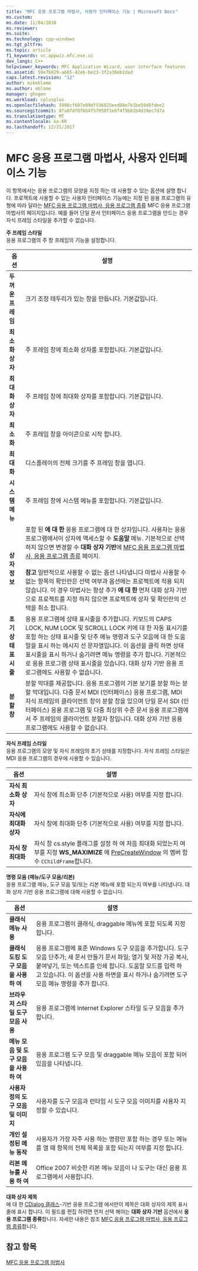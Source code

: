 ```yaml
---
title: "MFC 응용 프로그램 마법사, 사용자 인터페이스 기능 | Microsoft Docs"
ms.custom: 
ms.date: 11/04/2016
ms.reviewer: 
ms.suite: 
ms.technology: cpp-windows
ms.tgt_pltfrm: 
ms.topic: article
f1_keywords: vc.appwiz.mfc.exe.ui
dev_langs: C++
helpviewer_keywords: MFC Application Wizard, user interface features
ms.assetid: 59e7b829-a665-42eb-be23-3f2a36eb2dad
caps.latest.revision: "12"
author: mikeblome
ms.author: mblome
manager: ghogen
ms.workload: cplusplus
ms.openlocfilehash: 5906cf607e09df536825eed88e7b1be59d8fdee2
ms.sourcegitcommit: 8fa8fdf0fbb4f57950f1e8f4f9b81b4d39ec7d7a
ms.translationtype: MT
ms.contentlocale: ko-KR
ms.lasthandoff: 12/21/2017
---
```

# <a name="user-interface-features-mfc-application-wizard"></a>MFC 응용 프로그램 마법사, 사용자 인터페이스 기능
이 항목에서는 응용 프로그램의 모양을 지정 하는 데 사용할 수 있는 옵션에 설명 합니다. 프로젝트에 사용할 수 있는 사용자 인터페이스 기능에는 지정 된 응용 프로그램의 유형에 따라 달라는 [MFC 응용 프로그램 마법사, 응용 프로그램 종류](../../mfc/reference/application-type-mfc-application-wizard.md) MFC 응용 프로그램 마법사의 페이지입니다. 예를 들어 단일 문서 인터페이스 응용 프로그램을 만드는 경우 자식 프레임 스타일을 추가할 수 없습니다.  
  
 **주 프레임 스타일**  
 응용 프로그램의 주 창 프레임의 기능을 설정합니다.  
  
|옵션|설명|  
|------------|-----------------|  
|**두꺼운 프레임**|크기 조정 테두리가 있는 창을 만듭니다. 기본값입니다.|  
|**최소화 상자**|주 프레임 창에 최소화 상자를 포함합니다. 기본값입니다.|  
|**최대화 상자**|주 프레임 창에 최대화 상자를 포함합니다. 기본값입니다.|  
|**최소화**|주 프레임 창을 아이콘으로 시작 합니다.|  
|**최대화**|디스플레이의 전체 크기를 주 프레임 창을 엽니다.|  
|**시스템 메뉴**|주 프레임 창에 시스템 메뉴를 포함합니다. 기본값입니다.|  
|**상자 정보**|포함 된 **에 대 한** 응용 프로그램에 대 한 상자입니다. 사용자는 응용 프로그램에서이 상자에 액세스할 수 **도움말** 메뉴. 기본적으로 선택 하지 않으면 변경할 수 **대화 상자 기반**에 [MFC 응용 프로그램 마법사, 응용 프로그램 종류](../../mfc/reference/application-type-mfc-application-wizard.md) 페이지.<br /><br /> **참고** 일반적으로 사용할 수 없는 옵션 나타냅니다 마법사 사용할 수 없는 항목의 확인란은 선택 여부과 옵션에는 프로젝트에 적용 되지 않습니다. 이 경우 마법사는 항상 추가 **에 대 한** 먼저 대화 상자 기반으로 프로젝트를 지정 하지 않으면 프로젝트에 상자 및 확인란의 선택을 취소 합니다.|  
|**초기 상태 표시줄**|응용 프로그램에 상태 표시줄을 추가합니다. 키보드의 CAPS LOCK, NUM LOCK 및 SCROLL LOCK 키에 대 한 자동 표시기를 포함 하는 상태 표시줄 및 단추 메뉴 명령과 도구 모음에 대 한 도움말을 표시 하는 메시지 선 문자열입니다. 이 옵션을 클릭 하면 상태 표시줄을 표시 하거나 숨기려면 메뉴 명령을 추가 합니다. 기본적으로 응용 프로그램 상태 표시줄을 있습니다. 대화 상자 기반 응용 프로그램에도 사용할 수 없습니다.|  
|**분할 창**|분할 막대를 제공합니다. 응용 프로그램의 기본 보기를 분할 하는 분할 막대입니다. 다중 문서 MDI (인터페이스) 응용 프로그램, MDI 자식 프레임의 클라이언트 창이 분할 창을 있으며 단일 문서 SDI (인터페이스) 응용 프로그램 및 다중 최상위 수준 문서 응용 프로그램에서 주 프레임의 클라이언트 분할자 창입니다. 대화 상자 기반 응용 프로그램에도 사용할 수 없습니다.|  
  
 **자식 프레임 스타일**  
 응용 프로그램의 모양 및 자식 프레임의 초기 상태를 지정합니다. 자식 프레임 스타일은 MDI 응용 프로그램의 경우에 사용할 수 있습니다.  
  
|옵션|설명|  
|------------|-----------------|  
|**자식 최소화 상자**|자식 창에 최소화 단추 (기본적으로 사용) 여부를 지정 합니다.|  
|**자식에 최대화 상자**|자식 창에 최대화 단추 (기본적으로 사용) 여부를 지정 합니다.|  
|**자식 창 최대화**|자식 창 cs.style 플래그를 설정 하 여 처음 최대화 되었는지 여부를 지정 **WS_MAXIMIZE** 에 [PreCreateWindow](../../mfc/reference/cwnd-class.md#precreatewindow) 의 멤버 함수 `CChildFrame`합니다.|  
  
 **명령 모음 (메뉴/도구 모음/리본)**  
 응용 프로그램 메뉴, 도구 모음 및/또는 리본 메뉴에 포함 되는지 여부를 나타냅니다. 대화 상자 기반 응용 프로그램에 대해 사용할 수 없습니다.  
  
|옵션|설명|  
|------------|-----------------|  
|**클래식 메뉴 사용**|응용 프로그램이 클래식, draggable 메뉴에 포함 되도록 지정 합니다.|  
|**클래식 도킹 도구 모음을 사용 하 여**|응용 프로그램에 표준 Windows 도구 모음을 추가합니다. 도구 모음 단추가; 새 문서 만들기 문서 파일; 열기 및 저장 가공 복사, 붙여넣기, 또는 텍스트를 인쇄 합니다. 도움말 모드를 입력 하 고 있습니다. 이 옵션을 사용 하면을 표시 하거나 숨기려면 도구 모음 메뉴 명령을 추가 합니다.|  
|**브라우저 스타일 도구 모음 사용**|응용 프로그램에 Internet Explorer 스타일 도구 모음을 추가합니다.|  
|**메뉴 모음 및 도구 모음을 사용 하 여**|응용 프로그램 도구 모음 및 draggable 메뉴 모음이 포함 되어 있음을 나타냅니다.|  
|**사용자 정의 도구 모음 및 이미지**|사용자를 도구 모음과 런타임 시 도구 모음 이미지를 사용자 지정할 수 있습니다.|  
|**개인 설정된 메뉴 동작**|사용자가 가장 자주 사용 하는 명령만 포함 하는 경우 또는 메뉴를 열 때 항목의 전체 목록을 포함 되는지 여부를 지정 합니다.|  
|**리본 메뉴를 사용 하 여**|Office 2007 비슷한 리본 메뉴 모음이 나 도구는 대신 응용 프로그램에서 사용합니다.|  
  
 **대화 상자 제목**  
 에 대 한 [CDialog 클래스](../../mfc/reference/cdialog-class.md)-기반 응용 프로그램 에서만이 제목은 대화 상자의 제목 표시줄에 표시 합니다. 이 필드를 편집 하려면 먼저 선택 해야는 **대화 상자 기반** 옵션에서 **응용 프로그램 종류**합니다. 자세한 내용은 참조 [MFC 응용 프로그램 마법사, 응용 프로그램 종류](../../mfc/reference/application-type-mfc-application-wizard.md)합니다.  
  
## <a name="see-also"></a>참고 항목  
 [MFC 응용 프로그램 마법사](../../mfc/reference/mfc-application-wizard.md)

